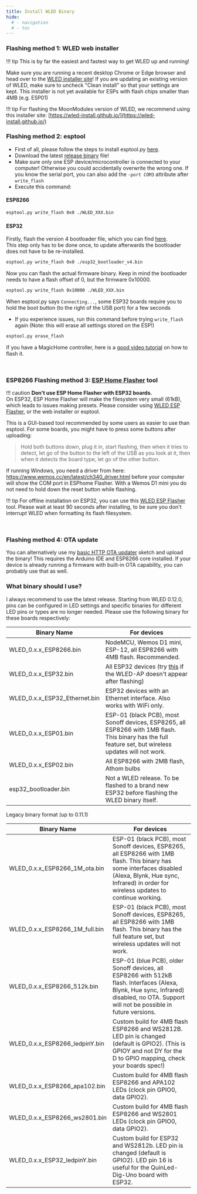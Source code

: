 ```yaml
---
title: Install WLED Binary
hide:
  # - navigation
  # - toc
---
```


### Flashing method 1: WLED web installer

!!! tip
    This is by far the easiest and fastest way to get WLED up and running!

Make sure you are running a recent desktop Chrome or Edge browser and head over to the [WLED installer site](https://install.wled.me)!
If you are updating an existing version of WLED, make sure to uncheck "Clean install" so that your settings are kept.
This installer is not yet available for ESPs with flash chips smaller than 4MB (e.g. ESP01)

!!! tip
    For flashing the MoonModules version of WLED, we recommend using this installer site: [https://wled-install.github.io/](https://wled-install.github.io/)

### Flashing method 2: esptool

- First of all, please follow the steps to install esptool.py [here](https://github.com/espressif/esptool).
- Download the latest [release binary](https://github.com/Aircoookie/WLED/releases) file!
- Make sure only one ESP device/microcontroller is connected to your computer! Otherwise you could accidentally overwrite the wrong one. If you know the serial port, you can also add the `-port COM3` attribute after `write_flash`
- Execute this command:

#### ESP8266

```bash
esptool.py write_flash 0x0 ./WLED_XXX.bin
```

#### ESP32

Firstly, flash the version 4 bootloader file, which you can find [here](https://github.com/Aircoookie/WLED/releases/download/v0.13.1/esp32_bootloader_v4.bin).  
This step only has to be done once, to update afterwards the bootloader does not have to be re-installed.

```bash
esptool.py write_flash 0x0 ./esp32_bootloader_v4.bin
```

Now you can flash the actual firmware binary. Keep in mind the bootloader needs to have a flash offset of 0, but the firmware 0x10000.

```bash
esptool.py write_flash 0x10000 ./WLED_XXX.bin 
```

When esptool.py says `Connecting...`, some ESP32 boards require you to hold the boot button (to the right of the USB port) for a few seconds  

- If you experience issues, run this command before trying `write_flash` again (Note: this will erase all settings stored on the ESP!)

```bash
esptool.py erase_flash
```

If you have a MagicHome controller, here is a [good video tutorial](https://www.youtube.com/watch?v=qgBAU39v07k) on how to flash it.

<br />

### ESP8266 Flashing method 3: [ESP Home Flasher](https://github.com/esphome/esphome-flasher/releases) tool

!!! caution
    <strong>Don't use ESP Home Flasher with ESP32 boards.</strong>   
    On ESP32, ESP Home Flasher will make the filesystem very small (61kB), which leads to issues making presets. 
    Please consider using [WLED ESP Flasher](https://github.com/srg74/WLED-wemos-shield/tree/master/resources/Firmware/WLED_%20ESP_Flasher), or the web installer or esptool.

This is a GUI-based tool recommended by some users as easier to use than esptool.
For some boards, you might have to press some buttons after uploading:

> Hold both buttons down, plug it in, start flashing, then when it tries to detect, let go of the button to the left of the USB as you look at it, then when it detects the board type, let go of the other button.

If running Windows, you need a driver from here: <https://www.wemos.cc/en/latest/ch340_driver.html> before your computer will show the COM port in ESPhome Flasher. With a Wemos D1 mini you do not need to hold down the reset button while flashing.

!!! tip
    For offline installation on ESP32, you can use this [WLED ESP Flasher](https://github.com/srg74/WLED-wemos-shield/tree/master/resources/Firmware/WLED_%20ESP_Flasher) tool.
    Please wait at least 90 seconds after installing, to be sure you don't interrupt WLED when formatting its flash filesystem.

<br />

### Flashing method 4: OTA update

You can alternatively use my [basic HTTP OTA updater](https://github.com/Aircoookie/ESP8266MinimalHTTPUpdater) sketch and upload the binary! This requires the Arduino IDE and ESP8266 core installed.
If your device is already running a firmware with built-in OTA capability, you can probably use that as well.

### What binary should I use?

I always recommend to use the latest release. Starting from WLED 0.12.0, pins can be configured in LED settings and specific binaries for different LED pins or types are no longer needed. Please use the following binary for these boards respectively:

| Binary Name | For devices |
| --- | --- |
| WLED_0.x.x_ESP8266.bin | NodeMCU, Wemos D1 mini, ESP-12, all ESP8266 with 4MB flash. Recommended.
| WLED_0.x.x_ESP32.bin | All ESP32 devices (try [this](https://github.com/Aircoookie/WLED/issues/517#issuecomment-571333712) if the WLED-AP doesn't appear after flashing) |
| WLED_0.x.x_ESP32_Ethernet.bin | ESP32 devices with an Ethernet interface. Also works with WiFi only. |
| WLED_0.x.x_ESP01.bin | ESP-01 (black PCB), most Sonoff devices, ESP8265, all ESP8266 with 1MB flash. This binary has the full feature set, but wireless updates will not work. |
| WLED_0.x.x_ESP02.bin | All ESP8266 with 2MB flash, Athom bulbs |
| esp32_bootloader.bin | Not a WLED release. To be flashed to a brand new ESP32 before flashing the WLED binary itself. |

Legacy binary format (up to 0.11.1)

| Binary Name | For devices |
| --- | --- |
| WLED_0.x.x_ESP8266_1M_ota.bin | ESP-01 (black PCB), most Sonoff devices, ESP8265, all ESP8266 with 1MB flash. This binary has some interfaces disabled (Alexa, Blynk, Hue sync, Infrared) in order for wireless updates to continue working. |
| WLED_0.x.x_ESP8266_1M_full.bin | ESP-01 (black PCB), most Sonoff devices, ESP8265, all ESP8266 with 1MB flash. This binary has the full feature set, but wireless updates will not work. |
| WLED_0.x.x_ESP8266_512k.bin | ESP-01 (blue PCB), older Sonoff devices, all ESP8266 with 512kB flash. Interfaces (Alexa, Blynk, Hue sync, Infrared) disabled, no OTA. Support will not be possible in future versions. |
| WLED_0.x.x_ESP8266_ledpinY.bin | Custom build for 4MB flash ESP8266 and WS2812B. LED pin is changed (default is GPIO2). (This is GPIOY and not DY for the D to GPIO mapping, check your boards spec!) |
| WLED_0.x.x_ESP8266_apa102.bin | Custom build for 4MB flash ESP8266 and APA102 LEDs (clock pin GPIO0, data GPIO2).
| WLED_0.x.x_ESP8266_ws2801.bin | Custom build for 4MB flash ESP8266 and WS2801 LEDs (clock pin GPIO0, data GPIO2).
| WLED_0.x.x_ESP32_ledpinY.bin | Custom build for ESP32 and WS2812b. LED pin is changed (default is GPIO2). LED pin 16 is useful for the QuinLed-Dig-Uno board with ESP32. |
